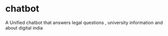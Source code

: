 # chatbot
A Unified chatbot that answers  legal questions , university information and about digital india
